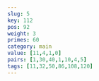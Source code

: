 ```yaml
---
slug: 5
key: 112
pos: 92
weight: 3
primes: 60
category: main
value: [11,4,1,0]
pairs: [1,30,40,1,10,4,5]
tags: [11,32,50,86,108,120]
---
```

